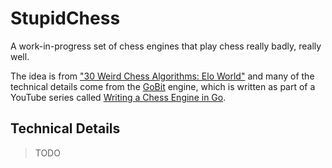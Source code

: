 # StupidChess

A work-in-progress set of chess engines that play chess really badly, really well.

The idea is from ["30 Weird Chess Algorithms: Elo World"](https://www.youtube.com/watch?v=DpXy041BIlA) and many of the technical details come from the [GoBit](https://github.com/carokanns/GoBit) engine, which is written as part of a YouTube series called [Writing a Chess Engine in Go](https://www.youtube.com/watch?v=6fIbI3xXLA4&list=PLftcy-r3mehgu4gikLTFoI1CXh2bHm3rf).

## Technical Details
> TODO